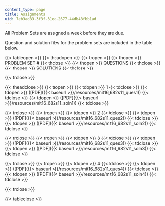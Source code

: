 ```yaml
---
content_type: page
title: Assignments
uid: 7eb3ad83-3f3f-31ec-2677-44db48fbb1ad
---
```


All Problem Sets are assigned a week before they are due.

Question and solution files for the problem sets are included in the table below.

{{< tableopen >}}
{{< theadopen >}}
{{< tropen >}}
{{< thopen >}}
PROBLEM SET #
{{< thclose >}}
{{< thopen >}}
QUESTIONS
{{< thclose >}}
{{< thopen >}}
SOLUTIONS
{{< thclose >}}

{{< trclose >}}

{{< theadclose >}}
{{< tropen >}}
{{< tdopen >}}
1
{{< tdclose >}}
{{< tdopen >}}
([PDF]({{< baseurl >}}/resources/mit16_682s11_ques1))
{{< tdclose >}}
{{< tdopen >}}
([PDF]({{< baseurl >}}/resources/mit16_682s11_soln1))
{{< tdclose >}}

{{< trclose >}}
{{< tropen >}}
{{< tdopen >}}
2
{{< tdclose >}}
{{< tdopen >}}
([PDF]({{< baseurl >}}/resources/mit16_682s11_ques2))
{{< tdclose >}}
{{< tdopen >}}
([PDF]({{< baseurl >}}/resources/mit16_682s11_soln2))
{{< tdclose >}}

{{< trclose >}}
{{< tropen >}}
{{< tdopen >}}
3
{{< tdclose >}}
{{< tdopen >}}
([PDF]({{< baseurl >}}/resources/mit16_682s11_ques3))
{{< tdclose >}}
{{< tdopen >}}
([PDF]({{< baseurl >}}/resources/mit16_682s11_soln3))
{{< tdclose >}}

{{< trclose >}}
{{< tropen >}}
{{< tdopen >}}
4
{{< tdclose >}}
{{< tdopen >}}
([PDF]({{< baseurl >}}/resources/mit16_682s11_ques4))
{{< tdclose >}}
{{< tdopen >}}
([PDF]({{< baseurl >}}/resources/mit16_682s11_soln4))
{{< tdclose >}}

{{< trclose >}}

{{< tableclose >}}